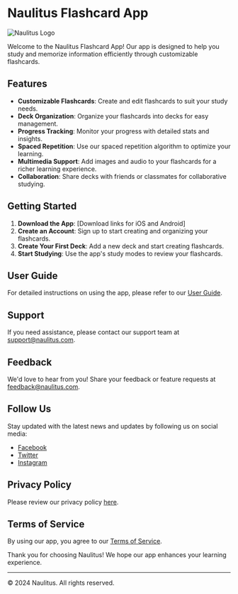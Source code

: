 # Naulitus Flashcard App

![Naulitus Logo](https://svgshare.com/i/19Qj.svg) 

Welcome to the Naulitus Flashcard App! Our app is designed to help you study and memorize information efficiently through customizable flashcards.

## Features

- **Customizable Flashcards**: Create and edit flashcards to suit your study needs.
- **Deck Organization**: Organize your flashcards into decks for easy management.
- **Progress Tracking**: Monitor your progress with detailed stats and insights.
- **Spaced Repetition**: Use our spaced repetition algorithm to optimize your learning.
- **Multimedia Support**: Add images and audio to your flashcards for a richer learning experience.
- **Collaboration**: Share decks with friends or classmates for collaborative studying.

## Getting Started

1. **Download the App**: [Download links for iOS and Android]
2. **Create an Account**: Sign up to start creating and organizing your flashcards.
3. **Create Your First Deck**: Add a new deck and start creating flashcards.
4. **Start Studying**: Use the app's study modes to review your flashcards.

## User Guide

For detailed instructions on using the app, please refer to our [User Guide](link/to/user_guide.md).

## Support

If you need assistance, please contact our support team at [support@naulitus.com](mailto:support@naulitus.com).

## Feedback

We'd love to hear from you! Share your feedback or feature requests at [feedback@naulitus.com](mailto:feedback@naulitus.com).

## Follow Us

Stay updated with the latest news and updates by following us on social media:

- [Facebook](https://facebook.com/naulitus)
- [Twitter](https://twitter.com/naulitus)
- [Instagram](https://instagram.com/naulitus)

## Privacy Policy

Please review our privacy policy [here](link/to/privacy_policy.md).

## Terms of Service

By using our app, you agree to our [Terms of Service](link/to/terms_of_service.md).

Thank you for choosing Naulitus! We hope our app enhances your learning experience.

---

© 2024 Naulitus. All rights reserved.
